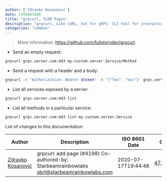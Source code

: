 ```yaml
---
author: ['Zdravko Kosanović']
date: 1595007888
title: "grpcurl, TLDR Pages"
description: "grpcurl, Like cURL, but for gRPC: CLI tool for interacting with gRPC servers."
categories: "common"
---
```

> More information: <https://github.com/fullstorydev/grpcurl>.

- Send an empty request:

```bash
grpcurl grpc.server.com:443 my.custom.server.Service/Method
```

- Send a request with a header and a body:

```bash
grpcurl -H "Authorization: Bearer $token" -d '{"foo": "bar"}' grpc.server.com:443 my.custom.server.Service/Method
```

- List all services exposed by a server:

```bash
grpcurl grpc.server.com:443 list
```

- List all methods in a particular service:

```bash
grpcurl grpc.server.com:443 list my.custom.server.Service
```
List of changes to this documentation


Author | Description | ISO 8601 Date | GitHub link
------|-----|-----|-----
[Zdravko Kosanović](mailto:41286499+zkosanovic@users.noreply.github.com) | grpcurl: add page (#4198) Co-authored-by: Starbeamrainbowlabs <sbrl@starbeamrainbowlabs.com> | 2020-07-17T19:44:48 | [471e114d4e4c](https://github.com/tldr-pages/tldr/commit/471e114d4e4c5bee9fd817bea2320a53bcf7f82d)

